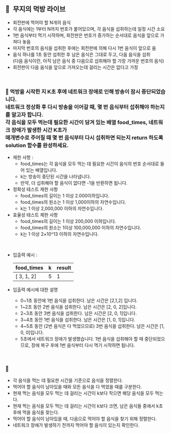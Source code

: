 ## **🧸  무지의 먹방 라이브**

- 회전판에 먹어야 할 N개의 음식
- 각 음식에는 1부터 N까지 번호가 붙어있으며, 각 음식을 섭취하는데 일정 시간 소요
- 1번 음식부터 먹기 시작하며, 회전판은 번호가 증가하는 순서대로 음식을 앞으로 가져다 놓음
- 마지막 번호의 음식을 섭취한 후에는 회전판에 의해 다시 1번 음식이 앞으로 옴
- 음식 하나를 1초 동안 섭취한 후 남은 음식은 그대로 두고, 다음 음식을 섭취 <br/>
(다음 음식이란, 아직 남은 음식 중 다음으로 섭취해야 할 가장 가까운 번호의 음식)
- 회전판이 다음 음식을 앞으로 가져오는데 걸리는 시간은 없다고 가정
<br/>

### **🚪 먹방을 시작한 지 K초 후에 네트워크 장애로 인해 방송이 잠시 중단되었습니다. <br/> 네트워크 정상화 후 다시 방송을 이어갈 때, 몇 번 음식부터 섭취해야 하는지를 알고자 합니다. <br/> 각 음식을 모두 먹는데 필요한 시간이 담겨 있는 배열 food_times, 네트워크 장애가 발생한 시간 K초가 <br/> 매개변수로 주어질 때 몇 번 음식부터 다시 섭취하면 되는지 return 하도록 solution 함수를 완성하세요.**

- 제한 사항 :
    - food_times는 각 음식을 모두 먹는 데 필요한 시간이 음식의 번호 순서대로 들어 있는 배열입니다.
    - k는 방송이 중단된 시간을 나타냅니다.
    - 만약, 더 섭취해야 할 음식이 없다면 -1을 반환하면 됩니다.
- 정확성 테스트 제한 사항
    - food_times의 길이는 1 이상 2.000이하입니다.
    - food_times의 원소는 1 이상 1,000이하의 자연수입니다.
    - k는 1 이상 2,000,000 이하의 자연수입니다.
- 효율성 테스트 제한 사항
    - food_times의 길이는 1 이상 200,000 이하입니다.
    - food_times의 원소는 1이상 100,000,000 이하의 자연수입니다.
    - k는 1 이상 2×10^13 이하의 자연수입니다.
 <br/>
 
- 입출력 예시 :
    
    | food_times | k | result |
    | --- | --- | --- |
    | [ 3, 1, 2] | 5 | 1 |

- 입출력 예시에 대한 설명
    - 0~1초 동안에 1번 음식을 섭취한다. 남은 시간은 [2,1,2] 입니다.
    - 1~2초 동안 2번 음식을 섭취한다. 남은 시간은 [2, 0, 2]입니다.
    - 2~3초 동안 3번 음식을 섭취한다. 남은 시간은 [2, 0, 1]입니다.
    - 3~4초 동안 1번 음식을 섭취한다. 남은 시간은 [1, 0, 1]입니다.
    - 4~5초 동안 (2번 음식은 다 먹었으므로) 3번 음식을 섭취한다. 남은 시간은 [1, 0, 0]입니다.
    - 5초에서 네트워크 장애가 발생했습니다. 1번 음식을 섭취해야 할 때 중단되었으므로, 장애 복구 후에 1번 음식부터 다시 먹기 시작하면 됩니다.
<br/>

### 🔑

- 각 음식을 먹는 데 필요한 시간을 기준으로 음식을 정렬한다.
- 먹어야 할 음식이 남아있을 때와 모든 음식을 다 먹었을 때를 구분한다.
- 현재 먹는 음식을 모두 먹는 데 걸리는 시간이 k보다 작으면 해당 음식을 모두 먹는다.
- 현재 먹는 음식을 모두 먹는 데 걸리는 시간이 k보다 크면, 남은 음식들 중에서 k초 후에 먹을 음식을 찾는다.
- 먹어야 할 음식이 남아있을 때, 다음으로 먹어야 할 음식을 찾기 위해 정렬한다.
- 네트워크 장애가 발생하기 전까지 먹어야 할 음식이 있는지 확인한다.

